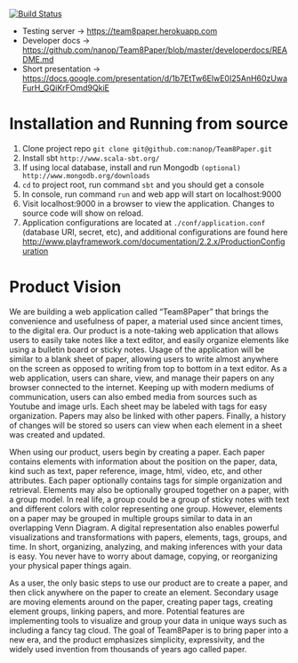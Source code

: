 [![Build Status](https://travis-ci.org/nanop/Team8Paper.png?branch=master)](https://travis-ci.org/nanop/Team8Paper)

 - Testing server -> https://team8paper.herokuapp.com
 - Developer docs -> https://github.com/nanop/Team8Paper/blob/master/developerdocs/README.md
 - Short presentation -> https://docs.google.com/presentation/d/1b7EtTw6ElwE0I25AnH60zUwaFurH_GQiKrFOmd9QkiE

# Installation and Running from source

1. Clone project repo `git clone git@github.com:nanop/Team8Paper.git`
2. Install sbt `http://www.scala-sbt.org/`
3. If using local database, install and run Mongodb `(optional) http://www.mongodb.org/downloads`
4. `cd` to project root, run command `sbt` and you should get a console
5. In console, run command `run` and web app will start on localhost:9000
6. Visit localhost:9000 in a browser to view the application. Changes to source code will show on reload.
7. Application configurations are located at `./conf/application.conf` (database URI, secret, etc), and additional configurations are found here http://www.playframework.com/documentation/2.2.x/ProductionConfiguration

# Product Vision

We are building a web application called “Team8Paper” that brings the convenience and usefulness of paper, a material used since ancient times, to the digital era. Our product is a note-taking web application that allows users to easily take notes like a text editor, and easily organize elements like using a bulletin board or sticky notes. Usage of the application will be similar to a blank sheet of paper, allowing users to write almost anywhere on the screen as opposed to writing from top to bottom in a text editor. As a web application, users can share, view, and manage their papers on any browser connected to the internet. Keeping up with modern mediums of communication, users can also embed media from sources such as Youtube and image urls. Each sheet may be labeled with tags for easy organization. Papers may also be linked with other papers. Finally, a history of changes will be stored so users can view when each element in a sheet was created and updated.
	
When using our product, users begin by creating a paper. Each paper contains elements with information about the position on the paper, data, kind such as text, paper  reference, image, html, video, etc, and other attributes. Each paper optionally contains tags for simple organization and retrieval. Elements may also be optionally grouped together on a paper, with a group model. In real life, a group could be a group of sticky notes with text and different colors with color representing one group. However, elements on a paper may be grouped in multiple groups similar to data in an overlapping Venn Diagram. A digital representation also enables powerful visualizations and transformations with papers, elements, tags, groups, and time. In short, organizing, analyzing, and making inferences with your data is easy. You never have to worry about damage, copying, or reorganizing your physical paper things again. 

As a user, the only basic steps to use our product are to create a paper, and then click anywhere on the paper to create an element. Secondary usage are moving elements around on the paper, creating paper tags, creating element groups, linking papers, and more. Potential features are implementing tools to visualize and group your data in unique ways such as including a fancy tag cloud. The goal of Team8Paper is to bring paper into a new era, and the product emphasizes simplicity, expressivity, and the widely used invention from thousands of years ago called paper.
